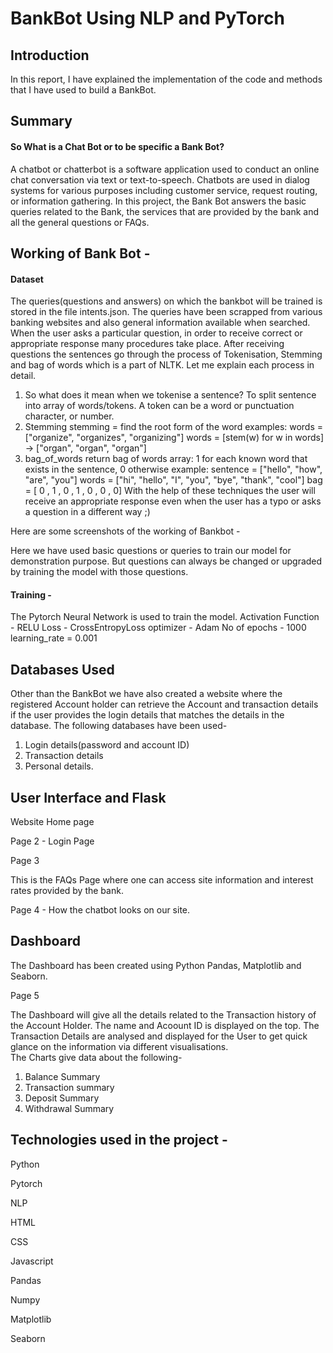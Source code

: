 # BankBot Using NLP and PyTorch

## Introduction
In this report, I have explained the implementation of the code and methods that I have used to build a BankBot.

## Summary
#### So What is a Chat Bot or to be specific a Bank Bot?
A chatbot or chatterbot is a software application used to conduct an online chat conversation via text or text-to-speech. Chatbots are used in dialog systems for various purposes including customer service, request routing, or information gathering.
In this project, the Bank Bot answers the basic queries related to the Bank, the services that are provided by the bank and all the general questions or FAQs.

## Working of Bank Bot -
#### Dataset
The queries(questions and answers) on which the bankbot will be trained is stored in the file intents.json. The queries have been scrapped from various banking websites and also general information available when searched. When the user asks a particular question, in order to receive correct or appropriate response many procedures take place.
After receiving questions the sentences go through the process of Tokenisation, Stemming and bag of words which is a part of NLTK.
Let me explain each process in detail.
1. So what does it mean when we tokenise a sentence?
To split sentence into array of words/tokens. A token can be a word or punctuation character, or number.
2. Stemming
stemming = find the root form of the word
    examples:
    words = ["organize", "organizes", "organizing"]
    words = [stem(w) for w in words]
    -> ["organ", "organ", "organ"]
3. bag_of_words
return bag of words array:
    1 for each known word that exists in the sentence, 0 otherwise
    example:
    sentence = ["hello", "how", "are", "you"]
    words = ["hi", "hello", "I", "you", "bye", "thank", "cool"]
    bag   = [  0 ,    1 ,    0 ,   1 ,    0 ,    0 ,      0]
With the help of these techniques the user will receive an appropriate response even when the user has a typo or asks a question in a different way ;)

Here are some screenshots of the working of Bankbot -

Here we have used basic questions or queries to train our model for demonstration purpose. But questions can always be changed or upgraded by training the model with those questions.
#### Training -
The Pytorch Neural Network is used to train the model.
Activation Function - RELU
Loss - CrossEntropyLoss
optimizer - Adam
No of epochs - 1000
learning_rate = 0.001

## Databases Used
Other than the BankBot we have also created a website where the registered Account holder can retrieve the Account and transaction details if the user provides the login details that matches the details in the database.
The following databases have been used-
1. Login details(password and account ID)
2. Transaction details
3. Personal details.

## User Interface and Flask
Website Home page

Page 2 - Login Page

Page 3

This is the FAQs Page where one can access site information and interest rates provided by the bank.

Page 4 - How the chatbot looks on our site.

## Dashboard
The Dashboard has been created using Python Pandas, Matplotlib and Seaborn.

Page 5

The Dashboard will give all the details related to the Transaction history of the Account Holder. The name and Acoount ID is displayed on the top. The Transaction Details are analysed and displayed for the User to get quick glance on the information via different visualisations.  
The Charts give data about the following-
1. Balance Summary
2. Transaction summary
3. Deposit Summary
4. Withdrawal Summary


## Technologies used in the project -
Python

Pytorch

NLP

HTML

CSS

Javascript

Pandas

Numpy

Matplotlib

Seaborn

